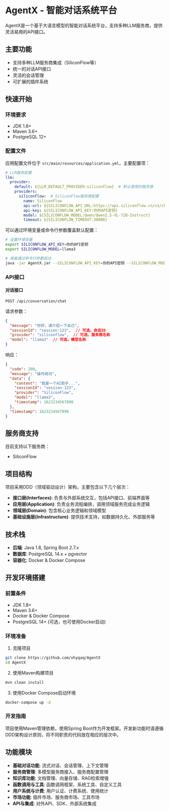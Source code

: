 # AgentX - 智能对话系统平台

AgentX是一个基于大语言模型的智能对话系统平台，支持多种LLM服务商，提供灵活易用的API接口。

## 主要功能

- 支持多种LLM服务商集成（SiliconFlow等）
- 统一的对话API接口
- 灵活的会话管理
- 可扩展的插件系统

## 快速开始

### 环境要求

- JDK 1.8+
- Maven 3.6+
- PostgreSQL 12+

### 配置文件

应用配置文件位于 `src/main/resources/application.yml`，主要配置项：

```yaml
# LLM服务配置
llm:
  provider:
    default: ${LLM_DEFAULT_PROVIDER:siliconflow}  # 默认使用的服务商
    providers:
      siliconflow:  # SiliconFlow服务商配置
        name: SiliconFlow
        api-url: ${SILICONFLOW_API_URL:https://api.siliconflow.cn/v1/chat/completions}
        api-key: ${SILICONFLOW_API_KEY:你的API密钥}
        model: ${SILICONFLOW_MODEL:Qwen/Qwen2.5-VL-72B-Instruct}
        timeout: ${SILICONFLOW_TIMEOUT:30000}
```

可以通过环境变量或命令行参数覆盖默认配置：

```bash
# 设置环境变量
export SILICONFLOW_API_KEY=你的API密钥
export SILICONFLOW_MODEL=llama3

# 或者通过命令行参数启动
java -jar AgentX.jar --SILICONFLOW_API_KEY=你的API密钥 --SILICONFLOW_MODEL=llama3
```

### API接口

#### 对话接口

```
POST /api/conversation/chat
```

请求参数：

```json
{
  "message": "你好，请介绍一下自己",
  "sessionId": "session-123",  // 可选，会话ID
  "provider": "siliconflow",  // 可选，服务商名称
  "model": "llama3"  // 可选，模型名称
}
```

响应：

```json
{
  "code": 200,
  "message": "操作成功",
  "data": {
    "content": "我是一个AI助手...",
    "sessionId": "session-123",
    "provider": "SiliconFlow",
    "model": "llama3",
    "timestamp": 1623234567890
  },
  "timestamp": 1623234567890
}
```

## 服务商支持

目前支持以下服务商：

- SiliconFlow

## 项目结构

项目采用DDD（领域驱动设计）架构，主要包含以下几个层次：

- **接口层(Interfaces)**: 负责与外部系统交互，包括API接口、前端界面等
- **应用层(Application)**: 负责业务流程编排，调用领域服务完成业务逻辑
- **领域层(Domain)**: 包含核心业务逻辑和领域模型
- **基础设施层(Infrastructure)**: 提供技术支持，如数据持久化、外部服务等

## 技术栈

- **后端**: Java 1.8, Spring Boot 2.7.x
- **数据库**: PostgreSQL 14.x + pgvector
- **容器化**: Docker & Docker Compose

## 开发环境搭建

### 前置条件

- JDK 1.8+
- Maven 3.6+
- Docker & Docker Compose
- PostgreSQL 14+ (可选，也可使用Docker启动)

### 环境准备

1. 克隆项目

```bash
git clone https://github.com/xhyqaq/AgentX
cd AgentX
```

2. 使用Maven构建项目

```bash
mvn clean install
```

3. 使用Docker Compose启动环境

```bash
docker-compose up -d
```

### 开发指南

项目使用Maven管理依赖，使用Spring Boot作为开发框架。开发新功能时请遵循DDD架构设计原则，将不同职责的代码放在相应的层次中。

## 功能模块

- **基础对话功能**: 流式对话、会话管理、上下文管理
- **服务商管理**: 多模型服务商接入、服务商配置管理
- **知识库功能**: 文档管理、向量存储、RAG检索增强
- **函数调用与工具**: 函数调用框架、系统工具、自定义工具
- **用户系统与计费**: 用户认证、计费系统、使用统计
- **市场功能**: 插件市场、服务商市场、工具市场
- **API与集成**: 对外API、SDK、外部系统集成
